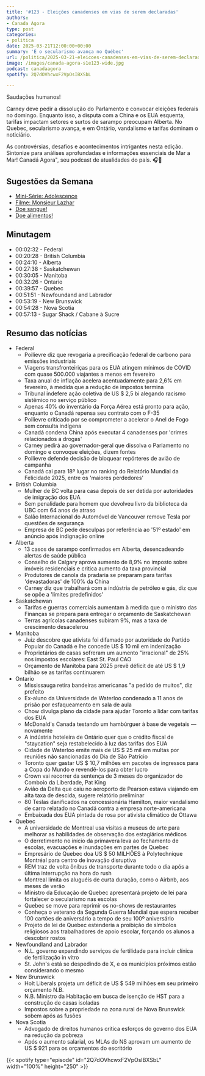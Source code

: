 ```yaml
---
title: '#123 - Eleições canadenses em vias de serem declaradas'
authors:
- Canada Agora
type: post
categories:
- politica
date: 2025-03-21T12:00:00+00:00
summary: 'E o secularismo avança no Québec'
url: /politica/2025-03-21-eleicoes-canadenses-em-vias-de-serem-declaradas.html
image: /images/canada-agora-s1e123-wide.jpg
podcast: canadaagora
spotify: 2Q7dOVhcwxF2VpOsIBXSbL

---
```


Saudações humanos!

Carney deve pedir a dissolução do Parlamento e convocar eleições federais no domingo. Enquanto isso, a disputa com a China e os EUA esquenta, tarifas impactam setores e surtos de sarampo preocupam Alberta. No Quebec, secularismo avança, e em Ontário, vandalismo e tarifas dominam o noticiário.

As controvérsias, desafios e acontecimentos intrigantes nesta edição. Sintonize para análises aprofundadas e informações essenciais de Mar a Mar! Canadá Agora", seu podcast de atualidades do país. 🎧📰

## Sugestões da Semana
- [Mini-Série: Adolescence](https://www.imdb.com/title/tt31806037/)
- [Filme: Monsieur Lazhar](https://www.imdb.com/title/tt2011971/)
- [Doe sangue!](https://blood.ca)
- [Doe alimentos!](https://foodbankscanada.ca)

## Minutagem
- 00:02:32 - Federal
- 00:20:28 - British Columbia
- 00:24:10 - Alberta
- 00:27:38 - Saskatchewan
- 00:30:05 - Manitoba
- 00:32:26 - Ontario
- 00:39:57 - Quebec
- 00:51:51 - Newfoundand and Labrador
- 00:53:19 - New Brunswick
- 00:54:28 - Nova Scotia
- 00:57:13 - Sugar Shack / Cabane à Sucre

## Resumo das notícias
- Federal
  - Poilievre diz que revogaria a precificação federal de carbono para emissões industriais
  - Viagens transfronteiriças para os EUA atingem mínimos de COVID com quase 500.000 viajantes a menos em fevereiro
  - Taxa anual de inflação acelera acentuadamente para 2,6% em fevereiro, à medida que a redução de impostos termina
  - Tribunal indefere ação coletiva de US $ 2,5 bi alegando racismo sistêmico no serviço público
  - Apenas 40% do inventário da Força Aérea está pronto para ação, enquanto o Canadá repensa seu contrato com o F-35
  - Poilievre criticado por se comprometer a acelerar o Anel de Fogo sem consulta indígena
  - Canadá condena China após executar 4 canadenses por 'crimes relacionados a drogas'
  - Carney pedirá ao governador-geral que dissolva o Parlamento no domingo e convoque eleições, dizem fontes
  - Poilievre defende decisão de bloquear repórteres de avião de campanha
  - Canadá cai para 18º lugar no ranking do Relatório Mundial da Felicidade 2025, entre os 'maiores perdedores'
- British Columbia
  - Mulher de BC volta para casa depois de ser detida por autoridades de imigração dos EUA
  - Sem penalidade para homem que devolveu livro da biblioteca da UBC com 64 anos de atraso
  - Salão Internacional do Automóvel de Vancouver remove Tesla por questões de segurança
  - Empresa de BC pede desculpas por referência ao '51º estado' em anúncio após indignação online
- Alberta
  - 13 casos de sarampo confirmados em Alberta, desencadeando alertas de saúde pública
  - Conselho de Calgary aprova aumento de 8,9% no imposto sobre imóveis residenciais e critica aumento da taxa provincial
  - Produtores de canola da pradaria se preparam para tarifas 'devastadoras' de 100% da China
  - Carney diz que trabalhará com a indústria de petróleo e gás, diz que se opõe a 'limites predefinidos'
- Saskatchewan
  - Tarifas e guerras comerciais aumentam à medida que o ministro das Finanças se prepara para entregar o orçamento de Saskatchewan
  - Terras agrícolas canadenses subiram 9%, mas a taxa de crescimento desacelerou
- Manitoba
  - Juiz descobre que ativista foi difamado por autoridade do Partido Popular do Canadá e lhe concede US $ 10 mil em indenização
  - Proprietários de casas sofreram um aumento "irracional" de 25% nos impostos escolares: East St. Paul CAO
  - Orçamento de Manitoba para 2025 prevê déficit de até US $ 1,9 bilhão se as tarifas continuarem
- Ontario
  - Mississauga retira bandeiras americanas "a pedido de muitos", diz prefeito
  - Ex-aluno da Universidade de Waterloo condenado a 11 anos de prisão por esfaqueamento em sala de aula
  - Chow divulga plano da cidade para ajudar Toronto a lidar com tarifas dos EUA
  - McDonald's Canada testando um hambúrguer à base de vegetais — novamente
  - A indústria hoteleira de Ontário quer que o crédito fiscal de "staycation" seja restabelecido à luz das tarifas dos EUA
  - Cidade de Waterloo emite mais de US $ 25 mil em multas por reuniões não sancionadas do Dia de São Patrício
  - Toronto quer gastar US $ 10,7 milhões em pacotes de ingressos para a Copa do Mundo e revendê-los para obter lucro
  - Crown vai recorrer da sentença de 3 meses do organizador do Comboio da Liberdade, Pat King
  - Avião da Delta que caiu no aeroporto de Pearson estava viajando em alta taxa de descida, sugere relatório preliminar
  - 80 Teslas danificados na concessionária Hamilton, maior vandalismo de carro relatado no Canadá contra a empresa norte-americana
  - Embaixada dos EUA pintada de rosa por ativista climático de Ottawa
- Quebec
  - A universidade de Montreal usa visitas a museus de arte para melhorar as habilidades de observação dos estagiários médicos
  - O derretimento no início da primavera leva ao fechamento de escolas, evacuações e inundações em partes de Quebec
  - Empresário de Quebec doa US $ 50 MILHÕES à Polytechnique Montréal para centro de inovação disruptiva
  - REM traz de volta ônibus de transporte durante todo o dia após a última interrupção na hora do rush
  - Montreal limita os aluguéis de curta duração, como o Airbnb, aos meses de verão
  - Ministro da Educação de Quebec apresentará projeto de lei para fortalecer o secularismo nas escolas
  - Quebec se move para reprimir os no-shows de restaurantes
  - Conheça o veterano da Segunda Guerra Mundial que espera receber 100 cartões de aniversário a tempo de seu 100º aniversário
  - Projeto de lei de Quebec estenderia a proibição de símbolos religiosos aos trabalhadores de apoio escolar, forçando os alunos a descobrir rostos
- Newfoundland and Labrador
  - N.L. governo expandindo serviços de fertilidade para incluir clínica de fertilização in vitro
  - St. John's está se despedindo de X, e os municípios próximos estão considerando o mesmo
- New Brunswick
  - Holt Liberals projeta um déficit de US $ 549 milhões em seu primeiro orçamento N.B.
  - N.B. Ministro da Habitação em busca de isenção de HST para a construção de casas isoladas
  - Impostos sobre a propriedade na zona rural de Nova Brunswick sobem após as fusões
- Nova Scotia
  - Advogado de direitos humanos critica esforços do governo dos EUA na redução da pobreza
  - Após o aumento salarial, os MLAs do NS aprovam um aumento de US $ 921 para os orçamentos do escritório

{{< spotify type="episode" id="2Q7dOVhcwxF2VpOsIBXSbL" width="100%" height="250" >}}
